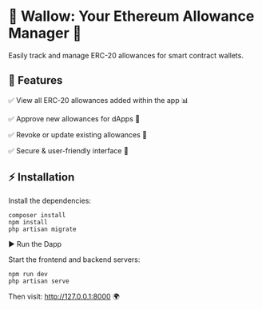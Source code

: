 # 🚀 Wallow: Your Ethereum Allowance Manager 🦄

Easily track and manage ERC-20 allowances for smart contract wallets.

## 🎯 Features

✅ View all ERC-20 allowances added within the app 📊

✅ Approve new allowances for dApps 💸

✅ Revoke or update existing allowances 🚫

✅ Secure & user-friendly interface 🔐

## ⚡ Installation

Install the dependencies:

```shell
composer install
npm install
php artisan migrate
```

▶️ Run the Dapp

Start the frontend and backend servers:

```shell
npm run dev
php artisan serve
```

Then visit: http://127.0.0.1:8000 🌍
